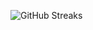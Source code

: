 ![GitHub Streaks](https://github-streaks-mqc9.onrender.com/streak/happilli/image?theme=midnight&cache_bust=1743454015&lang=ja)
